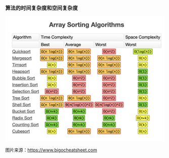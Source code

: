 ### 算法的时间复杂度和空间复杂度
![算法时间与空间](https://github.com/oneweekonething-ch/2020-algorithm-code/blob/master/resource/2020-03-16-12.31.22.png)

图片来源：https://www.bigocheatsheet.com